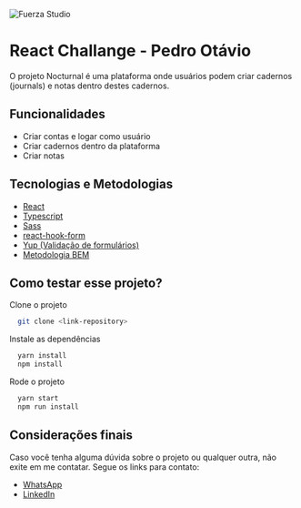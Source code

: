 ![Fuerza Studio](https://user-images.githubusercontent.com/52936031/117340242-11ecb980-ae77-11eb-86f6-e41d26aa3fbc.png)

# React Challange - Pedro Otávio

O projeto Nocturnal é uma plataforma onde usuários podem criar cadernos (journals) e notas dentro destes cadernos.

## Funcionalidades

- Criar contas e logar como usuário
- Criar cadernos dentro da plataforma
- Criar notas

## Tecnologias e Metodologias

- [React](https://pt-br.reactjs.org/)
- [Typescript](https://www.typescriptlang.org/)
- [Sass](https://sass-lang.com/)
- [react-hook-form](https://react-hook-form.com/)
- [Yup (Validação de formulários)](https://www.npmjs.com/package/yup)
- [Metodologia BEM](https://getbem.com/)

## Como testar esse projeto?

Clone o projeto

```bash
  git clone <link-repository>
```

Instale as dependências

```bash
  yarn install
  npm install
```

Rode o projeto

```bash
  yarn start
  npm run install
```

## Considerações finais

Caso você tenha alguma dúvida sobre o projeto ou qualquer outra, não exite em me contatar. Segue os links para contato:

- [WhatsApp](https://wa.me/5547988307206)
- [LinkedIn](https://www.linkedin.com/in/pedrootaviocouto/)
